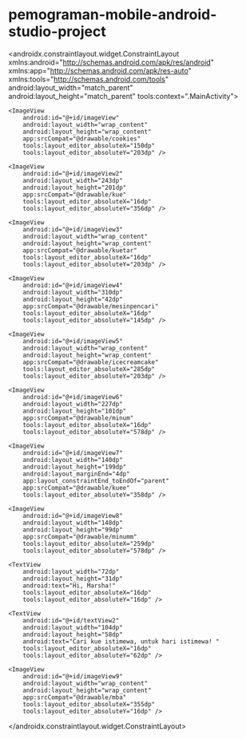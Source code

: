 # pemograman-mobile-android-studio-project
<?xml version="1.0" encoding="utf-8"?>
<androidx.constraintlayout.widget.ConstraintLayout xmlns:android="http://schemas.android.com/apk/res/android"
    xmlns:app="http://schemas.android.com/apk/res-auto"
    xmlns:tools="http://schemas.android.com/tools"
    android:layout_width="match_parent"
    android:layout_height="match_parent"
    tools:context=".MainActivity">

    <ImageView
        android:id="@+id/imageView"
        android:layout_width="wrap_content"
        android:layout_height="wrap_content"
        app:srcCompat="@drawable/cookies"
        tools:layout_editor_absoluteX="150dp"
        tools:layout_editor_absoluteY="203dp" />

    <ImageView
        android:id="@+id/imageView2"
        android:layout_width="243dp"
        android:layout_height="201dp"
        app:srcCompat="@drawable/kue"
        tools:layout_editor_absoluteX="16dp"
        tools:layout_editor_absoluteY="356dp" />

    <ImageView
        android:id="@+id/imageView3"
        android:layout_width="wrap_content"
        android:layout_height="wrap_content"
        app:srcCompat="@drawable/kuetar"
        tools:layout_editor_absoluteX="16dp"
        tools:layout_editor_absoluteY="203dp" />

    <ImageView
        android:id="@+id/imageView4"
        android:layout_width="310dp"
        android:layout_height="42dp"
        app:srcCompat="@drawable/mesinpencari"
        tools:layout_editor_absoluteX="16dp"
        tools:layout_editor_absoluteY="145dp" />

    <ImageView
        android:id="@+id/imageView5"
        android:layout_width="wrap_content"
        android:layout_height="wrap_content"
        app:srcCompat="@drawable/icecreamcake"
        tools:layout_editor_absoluteX="285dp"
        tools:layout_editor_absoluteY="203dp" />

    <ImageView
        android:id="@+id/imageView6"
        android:layout_width="227dp"
        android:layout_height="101dp"
        app:srcCompat="@drawable/minum"
        tools:layout_editor_absoluteX="16dp"
        tools:layout_editor_absoluteY="578dp" />

    <ImageView
        android:id="@+id/imageView7"
        android:layout_width="140dp"
        android:layout_height="199dp"
        android:layout_marginEnd="4dp"
        app:layout_constraintEnd_toEndOf="parent"
        app:srcCompat="@drawable/kuee"
        tools:layout_editor_absoluteY="358dp" />

    <ImageView
        android:id="@+id/imageView8"
        android:layout_width="148dp"
        android:layout_height="99dp"
        app:srcCompat="@drawable/minumm"
        tools:layout_editor_absoluteX="259dp"
        tools:layout_editor_absoluteY="578dp" />

    <TextView
        android:layout_width="72dp"
        android:layout_height="31dp"
        android:text="Hi, Marsha!"
        tools:layout_editor_absoluteX="16dp"
        tools:layout_editor_absoluteY="16dp" />

    <TextView
        android:id="@+id/textView2"
        android:layout_width="104dp"
        android:layout_height="58dp"
        android:text="Cari kue istimewa, untuk hari istimewa! "
        tools:layout_editor_absoluteX="16dp"
        tools:layout_editor_absoluteY="62dp" />

    <ImageView
        android:id="@+id/imageView9"
        android:layout_width="wrap_content"
        android:layout_height="wrap_content"
        app:srcCompat="@drawable/mba"
        tools:layout_editor_absoluteX="355dp"
        tools:layout_editor_absoluteY="16dp" />

</androidx.constraintlayout.widget.ConstraintLayout>
